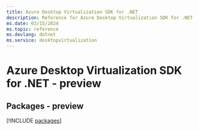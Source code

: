 ```yaml
---
title: Azure Desktop Virtualization SDK for .NET
description: Reference for Azure Desktop Virtualization SDK for .NET
ms.date: 03/15/2024
ms.topic: reference
ms.devlang: dotnet
ms.service: desktopvirtualization
---
```

# Azure Desktop Virtualization SDK for .NET - preview
## Packages - preview
[!INCLUDE [packages](desktop-virtualization-index.md)]